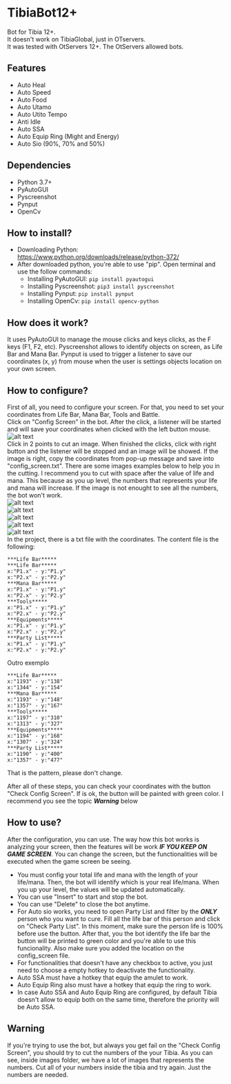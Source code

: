 # TibiaBot12+
Bot for Tibia 12+. <br>
It doesn't work on TibiaGlobal, just in OTservers. <br>
It was tested with OtServers 12+. The OtServers allowed bots.<br>

## Features
- Auto Heal
- Auto Speed
- Auto Food
- Auto Utamo
- Auto Utito Tempo
- Anti Idle
- Auto SSA
- Auto Equip Ring (Might and Energy)
- Auto Sio (90%, 70% and 50%)

## Dependencies
- Python 3.7+
- PyAutoGUI
- Pyscreenshot
- Pynput
- OpenCv
## How to install?
- Downloading Python: https://www.python.org/downloads/release/python-372/
- After downloaded python, you're able to use "pip". Open terminal and use the follow commands:
    - Installing PyAutoGUI: ```pip install pyautogui```
    - Installing Pyscreenshot: ```pip3 install pyscreenshot```
    - Installing Pynput: ```pip install pynput```
    - Installing OpenCv: ```pip install opencv-python```
## How does it work?
 It uses PyAutoGUI to manage the mouse clicks and keys clicks, as the F keys (F1, F2, etc). Pyscreenshot allows to identify objects on screen, as Life Bar and Mana Bar. Pynput is used to trigger a listener to save our coordinates (x, y) from mouse when the user is settings objects location on your own screen.
## How to configure?
First of all, you need to configure your screen. For that, you need to set your coordinates from Life Bar, Mana Bar, Tools and Battle.<br>
Click on "Config Screen" in the bot. After the click, a listener will be started and will save your coordinates when clicked with the left button mouse.<br> 
![alt text](https://github.com/leoee/bot_for_tibia12.01/blob/master/src/images/bot.png)<br>
Click in 2 points to cut an image. When finished the clicks, click with right button and the listener will be stopped and an image will be showed. If the image is right, copy the coordinates from pop-up message and save into "config_screen.txt". There are some images examples below to help you in the cutting. I recommend you to cut with space after the value of life and mana. This because as you up level, the numbers that represents your life and mana will increase. If the image is not enought to see all the numbers, the bot won't work.<br>
![alt text](https://github.com/leoee/bot_for_tibia12.01/blob/master/src/images/lifeRD.png)<br>
![alt text](https://github.com/leoee/bot_for_tibia12.01/blob/master/src/images/manaRD.png)<br>
![alt text](https://github.com/leoee/bot_for_tibia12.01/blob/master/src/images/toolsRD.png)<br>
![alt text](https://github.com/leoee/bot_for_tibia12.01/blob/master/src/images/equipmentRD.png)<br>
![alt text](https://github.com/leoee/bot_for_tibia12.01/blob/master/src/images/battleRD.png)<br>
In the project, there is a txt file with the coordinates. The content file is the following:
```
***Life Bar*****
***Life Bar*****
x:"P1.x" - y:"P1.y"
x:"P2.x" - y:"P2.y"
***Mana Bar*****
x:"P1.x" - y:"P1.y"
x:"P2.x" - y:"P2.y"
***Tools*****
x:"P1.x" - y:"P1.y"
x:"P2.x" - y:"P2.y"
***Equipments*****
x:"P1.x" - y:"P1.y"
x:"P2.x" - y:"P2.y"
***Party List*****
x:"P1.x" - y:"P1.y"
x:"P2.x" - y:"P2.y"
```
Outro exemplo<br>
```
***Life Bar*****
x:"1193" - y:"138"
x:"1344" - y:"154"
***Mana Bar*****
x:"1193" - y:"148"
x:"1357" - y:"167"
***Tools*****
x:"1197" - y:"310"
x:"1313" - y:"327"
***Equipments*****
x:"1194" - y:"168"
x:"1307" - y:"324"
***Party List*****
x:"1190" - y:"400"
x:"1357" - y:"477"
```
That is the pattern, please don't change.<br>

After all of these steps, you can check your coordinates with the button "Check Config Screen". If is ok, the button will be painted with green color. I recommend you see the topic ***Warning*** below<br>

## How to use?
After the configuration, you can use. The way how this bot works is analyzing your screen, then the features will be work ***IF YOU KEEP ON GAME SCREEN***. You can change the screen, but the functionalities will be executed when the game screen be seeing.

- You must config your total life and mana with the length of your life/mana. Then, the bot will identify which
is your real life/mana. When you up your level, the values will be updated automatically.
- You can use "Insert" to start and stop the bot.
- You can use "Delete" to close the bot anytime.
- For Auto sio works, you need to open Party List and filter by the ***ONLY*** person who you want to cure. Fill all the life bar of this person and click on "Check Party List". In this moment, make sure the person life is 100% before use the button. After that, you the bot identify the life bar the button will be printed to green color and you're able to use this funcionality. Also make sure you added the location on the config_screen file.
- For functionalities that doesn't have any checkbox to active, you just need to choose a empty hotkey to deactivate the functionality.
- Auto SSA must have a hotkey that equip the amulet to work.
- Auto Equip Ring also must have a hotkey that equip the ring to work.
- In case Auto SSA and Auto Equip Ring are configured, by default Tibia doesn't allow to equip both on the same time, therefore the priority will be Auto SSA.


## Warning
If you're trying to use the bot, but always you get fail on the "Check Config Screen", you should try to cut the numbers of the your Tibia. As you can see, inside images folder, we have a lot of images that represents the numbers. Cut all of your numbers inside the tibia and try again. Just the numbers are needed.
